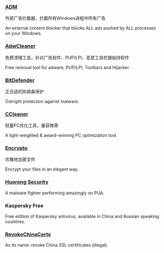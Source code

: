 ### [ADM](http://www.admflt.com/)

外部广告拦截器，拦截所有Windows进程中所有广告

An external content blocker that blocks ALL ads pushed by ALL processes on your Windows.

### [AdwCleaner](https://toolslib.net/downloads/viewdownload/1-adwcleaner/)

免费清理工具，针对广告软件、PUP/LPI、恶意工具栏跟劫持软件

Free removal tool for adware, PUP/LPI, Toolbars and Hijacker.

### [BitDefender](http://www.bitdefender.com/)

正合适的防病毒保护

Outright protection against malware.

### [CCleaner](https://www.piriform.com/CCLEANER)

轻量PC优化工具，屡获殊荣

A light-weighted & award-winning PC optimization tool.

### [Encrypto](http://macpaw.com/encrypto)

优雅地加密文件

Encrypt your files in an elegant way.

### [Huorong Security](http://www.huorong.cn/)

A malware fighter performing amazingly on PUA.

### Kaspersky Free

Free edition of Kaspersky antivirus, available in China and Russian speaking countires.

### [RevokeChinaCerts](https://github.com/chengr28/RevokeChinaCerts)

As its name: revoke China SSL certificates \(illegal\).

